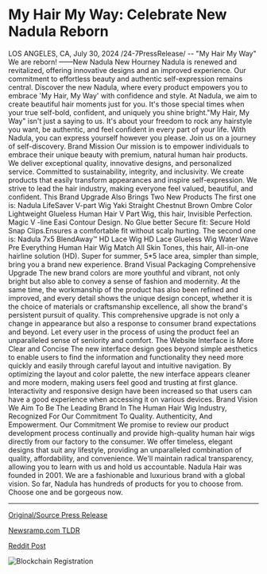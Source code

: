 # My Hair My Way: Celebrate New Nadula Reborn

LOS ANGELES, CA, July 30, 2024 /24-7PressRelease/ -- "My Hair My Way" We are reborn! ——New Nadula New Hourney  Nadula is renewed and revitalized, offering innovative designs and an improved experience. Our commitment to effortless beauty and authentic self-expression remains central. Discover the new Nadula, where every product empowers you to embrace 'My Hair, My Way' with confidence and style.  At Nadula, we aim to create beautiful hair moments just for you. It's those special times when your true self-bold, confident, and uniquely you shine bright."My Hair, My Way" isn't just a saying to us. It's about your freedom to rock any hairstyle you want, be authentic, and feel confident in every part of your life. With Nadula, you can express yourself however you please. Join us on a journey of self-discovery.  Brand Mission Our mission is to empower individuals to embrace their unique beauty with premium, natural human hair products. We deliver exceptional quality, innovative designs, and personalized service.  Committed to sustainability, integrity, and inclusivity. We create products that easily transform appearances and inspire self-expression. We strive to lead the hair industry, making everyone feel valued, beautiful, and confident.  This Brand Upgrade Also Brings Two New Products The first one is: Nadula LifeSaver V-part Wig Yaki Straight Chestnut Brown Ombre Color Lightweight Glueless Human Hair V Part Wig, this hair, Invisible Perfection. Magic V -line Easi Contour Design. No Glue better Secure fit: Secure Hold Snap Clips.Ensures a comfortable fit without scalp hurting.  The second one is: Nadula 7x5 BlendAway™ HD Lace Wig HD Lace Glueless Wig Water Wave Pre Everything Human Hair Wig Match All Skin Tones, this hair, All-in-one hairline solution (HD). Super for summer, 5*5 lace area, simpler than simple, bring you a brand new experience.  Brand Visual Packaging Comprehensive Upgrade The new brand colors are more youthful and vibrant, not only bright but also able to convey a sense of fashion and modernity. At the same time, the workmanship of the product has also been refined and improved, and every detail shows the unique design concept, whether it is the choice of materials or craftsmanship excellence, all show the brand's persistent pursuit of quality.   This comprehensive upgrade is not only a change in appearance but also a response to consumer brand expectations and beyond. Let every user in the process of using the product feel an unparalleled sense of seniority and comfort.  The Website Interface is More Clear and Concise The new interface design goes beyond simple aesthetics to enable users to find the information and functionality they need more quickly and easily through careful layout and intuitive navigation.   By optimizing the layout and color palette, the new interface appears cleaner and more modern, making users feel good and trusting at first glance. Interactivity and responsive design have been increased so that users can have a good experience when accessing it on various devices.  Brand Vision We Aim To Be The Leading Brand In The Human Hair Wig Industry, Recognized For Our Commitment To Quality. Authenticity, And Empowerment.  Our Commitment We promise to review our product development process continually and provide high-quality human hair wigs directly from our factory to the consumer. We offer timeless, elegant designs that suit any lifestyle, providing an unparalleled combination of quality, affordability, and convenience. We'll maintain radical transparency, allowing you to learn with us and hold us accountable.  Nadula Hair was founded in 2001. We are a fashionable and luxurious brand with a global vision. So far, Nadula has hundreds of products for you to choose from. Choose one and be gorgeous now. 

---

[Original/Source Press Release](https://www.24-7pressrelease.com/press-release/512947/my-hair-my-way-celebrate-new-nadula-reborn)
                    

[Newsramp.com TLDR](None) 



[Reddit Post](https://www.reddit.com/r/Lifestyle_Culture/comments/1efrqga/nadula_unveils_comprehensive_brand_upgrade_and/) 



![Blockchain Registration](https://cdn.newsramp.app/24-7PressRelease/qrcode/247/30/numbWGVT.webp)